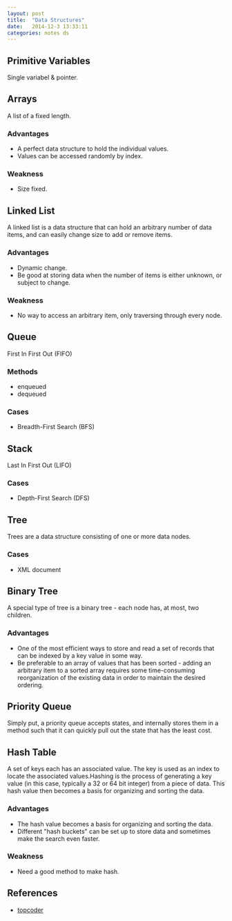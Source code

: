```yaml
---
layout: post
title:  "Data Structures"
date:   2014-12-3 13:33:11
categories: notes ds
---
```


## Primitive Variables
Single variabel & pointer.


## Arrays
A list of a fixed length.

### Advantages
- A perfect data structure to hold the individual values.
- Values can be accessed  randomly by index.

### Weakness
- Size fixed.


## Linked List
A linked list is a data structure that can hold an arbitrary number of data items, and can easily change size to add or remove items.

### Advantages
- Dynamic change.
- Be good at storing data when the number of items is either unknown, or subject to change.

### Weakness
- No way to access an arbitrary item, only traversing through every node.


## Queue
First In First Out (FIFO)

### Methods
- enqueued
- dequeued

### Cases
- Breadth-First Search (BFS)


## Stack
Last In First Out (LIFO)

### Cases
- Depth-First Search (DFS)


## Tree
Trees are a data structure consisting of one or more data nodes.

### Cases
- XML document


## Binary Tree
A special type of tree is a binary tree \- each node has, at most, two children.

### Advantages
- One of the most efficient ways to store and read a set of records that can be indexed by a key value in some way.
- Be preferable to an array of values that has been sorted \- adding an arbitrary item to a sorted array requires some time-consuming reorganization of the existing data in order to maintain the desired ordering.

## Priority Queue
Simply put, a priority queue accepts states, and internally stores them in a method such that it can quickly pull out the state that has the least cost.


## Hash Table
A set of keys each has an associated value. The key is used as an index to locate the associated values.Hashing is the process of generating a key value (in this case, typically a 32 or 64 bit integer) from a piece of data. This hash value then becomes a basis for organizing and sorting the data.

### Advantages
- The hash value becomes a basis for organizing and sorting the data.
- Different "hash buckets" can be set up to store data and sometimes make the search even faster.

### Weakness
- Need a good method to make hash.


## References
- [topcoder](http://community.topcoder.com/tc?module=Static&d1=tutorials&d2=dataStructures)

